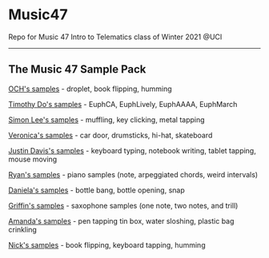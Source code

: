 # Music47
Repo for Music 47 Intro to Telematics class of Winter 2021 @UCI

---
## The Music 47 Sample Pack

[OCH's samples](https://drive.google.com/drive/folders/11S75rZlX1pxgA1nzz1yMlQ8Er9NQYwF9?usp=sharing) - droplet, book flipping, humming

[Timothy Do's samples](https://drive.google.com/drive/folders/1mlqnd3nQy9vdmaIGKGm6WQXI9o11YE3k?usp=sharing) - EuphCA, EuphLively, EuphAAAA, EuphMarch

[Simon Lee's samples](https://drive.google.com/drive/folders/17gInNFAVFjm3MtpyccZF4xKmtkdH7J8G?usp=sharing) - muffling, key clicking, metal tapping

[Veronica's samples](https://drive.google.com/drive/folders/1NE1Xc0QUgfhrAF22MOfiQjw8DYn6gRsW?usp=sharing) - car door, drumsticks, hi-hat, skateboard

[Justin Davis's samples](https://drive.google.com/drive/folders/1U7wZ5G9XKW-Bxzu_Rx4Y1CcptxyxYtUY?usp=sharing) - keyboard typing, notebook writing, tablet tapping, mouse moving

[Ryan's samples](https://drive.google.com/drive/folders/1Xu5f_8qDl11f0aVDb3aLcmhjIdHDhb0v?usp=sharing) - piano samples (note, arpeggiated chords, weird intervals)

[Daniela's samples](https://drive.google.com/drive/folders/1Q324xZYAyHMiOEpj4ObawmUzXz-V4FI6?usp=sharing) - bottle bang, bottle opening, snap

[Griffin's samples](https://drive.google.com/drive/folders/1wAaBFxN1YJSpgnyxZ5SG41V-z5FzDAwn?usp=sharing) - saxophone samples (one note, two notes, and trill)

[Amanda's samples](https://drive.google.com/drive/folders/1xizjK-5JzuNPqC1Djv2JwPJH0ekWpBZf?usp=sharing) - pen tapping tin box, water sloshing, plastic bag crinkling

[Nick's samples](https://drive.google.com/drive/folders/11kqgcP92VwPceBKyjyvhL3Ni-f9zxg2G?usp=sharing) - book flipping, keyboard tapping, humming